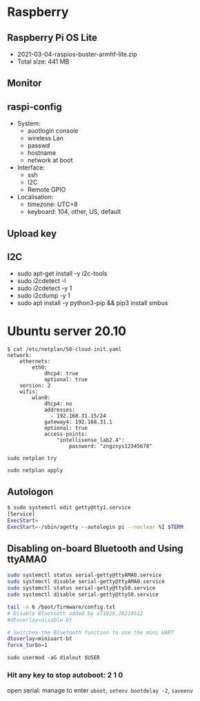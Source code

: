 # Raspberry
## Raspberry Pi OS Lite
- 2021-03-04-raspios-buster-armhf-lite.zip
- Total size:	441 MB				

## Monitor
## raspi-config
- System:
    - auotlogin console
    - wireless Lan
    - passwd
    - hostname
    - network at boot
- Interface:
    - ssh
    - I2C
    - Remote GPIO
- Localisation:
    - timezone: UTC+8
    - keyboard: 104, other, US, default

## Upload key

## I2C
- sudo apt-get install -y i2c-tools
- sudo i2cdetect -l
- sudo i2cdetect -y 1
- sudo i2cdump -y 1
- sudo apt install -y python3-pip && pip3  install smbus

# Ubuntu server 20.10
```
$ cat /etc/netplan/50-cloud-init.yaml
network:
    ethernets:
        eth0:
            dhcp4: true
            optional: true
    version: 2
    wifis:
        wlan0:
            dhcp4: no
            addresses: 
              - 192.168.31.15/24
            gateway4: 192.168.31.1
            optional: true
            access-points:
                "intellisense_lab2.4":
                    password: "zngzsys12345678"
```
`sudo netplan try`

`sudo netplan apply`

## Autologon
```bash
$ sudo systemctl edit getty@tty1.service
[Service]
ExecStart=
ExecStart=-/sbin/agetty --autologin pi --noclear %I $TERM
```



## Disabling on-board Bluetooth and Using ttyAMA0
```bash
sudo systemctl status serial-getty@ttyAMA0.service
sudo systemctl disable serial-getty@ttyAMA0.service
sudo systemctl status serial-getty@ttyS0.service
sudo systemctl disable serial-getty@ttyS0.service

tail -n 6 /boot/firmware/config.txt
# Disable Bluetooth added by e71828,20210512
#dtoverlay=disable-bt

# Switches the Bluetooth function to use the mini UART
dtoverlay=miniuart-bt
force_turbo=1
```

`sudo usermod -aG dialout $USER`
### Hit any key to stop autoboot: 2 1 0
open serial: manage to enter `uboot`, `setenv bootdelay -2`, `saveenv`

